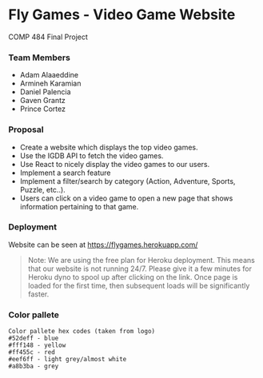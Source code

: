 # Fly Games - Video Game Website
COMP 484 Final Project

### Team Members
- Adam Alaaeddine
- Armineh Karamian
- Daniel Palencia
- Gaven Grantz
- Prince Cortez

### Proposal
- Create a website which displays the top video games.
- Use the IGDB API to fetch the video games.
- Use React to nicely display the video games to our users.
- Implement a search feature
- Implement a filter/search by category (Action, Adventure, Sports, Puzzle, etc..).
- Users can click on a video game to open a new page that shows information pertaining to that game.

### Deployment
Website can be seen at https://flygames.herokuapp.com/
> Note: We are using the free plan for Heroku deployment. This means that our website is not running 24/7. Please give it a few minutes for Heroku dyno to spool up after clicking on the link. Once page is loaded for the first time, then subsequent loads will be significantly faster.

### Color pallete
```
Color pallete hex codes (taken from logo)
#52deff - blue
#fff148 - yellow
#ff455c - red
#eef6ff - light grey/almost white
#a8b3ba - grey
```
